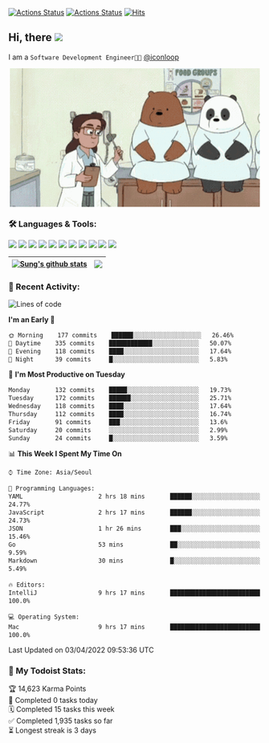 
[![Actions Status](https://github.com/ddok2/ddok2/workflows/Todoist%20Readme/badge.svg)](https://github.com/ddok2/ddok2/actions)
[![Actions Status](https://github.com/ddok2/ddok2/workflows/wakatime-stats/badge.svg)](https://github.com/ddok2/ddok2/actions)
[![Hits](https://hits.seeyoufarm.com/api/count/incr/badge.svg?url=https%3A%2F%2Fgithub.com%2Fddok2&count_bg=%23FF9595&title_bg=%23555555&icon=github.svg&icon_color=%23FFFFFF&title=hits&edge_flat=false)](https://hits.seeyoufarm.com)

<!-- ![visitors](https://visitor-badge.laobi.icu/badge?page_id=ddok2.ddok2) -->
## Hi, there <img src="https://raw.githubusercontent.com/MartinHeinz/MartinHeinz/master/wave.gif" width="25px">

I am a `Software Development Engineer🧑‍💻` [@iconloop](https://github.com/iconloop)


<p align="center">
    <img align="center" alt="GIF" src="img/debugging.gif" />
</p>


### 🛠 Languages & Tools:
<p>
    <img src="https://img.shields.io/badge/go-%2300ADD8.svg?&style=for-the-badge&logo=go&logoColor=white"/>
    <img src="https://img.shields.io/badge/node.js%20-%2343853D.svg?&style=for-the-badge&logo=node.js&logoColor=white"/>
    <img src="https://img.shields.io/badge/javascript%20-%23323330.svg?&style=for-the-badge&logo=javascript&logoColor=%23F7DF1E"/>
    <img src="https://img.shields.io/badge/typescript%20-%23007ACC.svg?&style=for-the-badge&logo=typescript&logoColor=white"/>
    <img src="https://img.shields.io/badge/python%20-%2314354C.svg?&style=for-the-badge&logo=python&logoColor=white"/>
    <img src="https://img.shields.io/badge/react%20-%2320232a.svg?&style=for-the-badge&logo=react&logoColor=%2361DAFB"/>
    <img src="https://img.shields.io/badge/AWS%20-%23FF9900.svg?&style=for-the-badge&logo=amazon-aws&logoColor=white"/>
    <img src="https://img.shields.io/badge/Google%20Cloud%20-%234285F4.svg?&style=for-the-badge&logo=google-cloud&logoColor=white"/>
    <img src="https://img.shields.io/badge/docker%20-%230db7ed.svg?&style=for-the-badge&logo=docker&logoColor=white"/>
    <img src="https://img.shields.io/badge/kubernetes%20-%23326ce5.svg?&style=for-the-badge&logo=kubernetes&logoColor=white"/>
    <img src="https://img.shields.io/badge/ansible%20-%231A1918.svg?&style=for-the-badge&logo=ansible&logoColor=white"/>
</p>


| <a href="https://github.com/ddok2"><img align="center" src="https://github-readme-stats.vercel.app/api?username=ddok2&show_icons=true&include_all_commits=true&count_private=true&theme=buefy&hide_border=true" alt="Sung's github stats" /></a> | <a href="https://github.com/ddok2"><img align="center" src="https://github-readme-stats.vercel.app/api/top-langs/?username=ddok2&layout=compact&theme=buefy&hide=html,css&hide_border=true" /></a> |
| ------------- | ------------- |


<!-- <details open>
    <summary>📈 My GitHub Stats</summary>
    <p align="center">
        <a href="https://github.com/ddok2">
            <img align="center" src="https://github-readme-stats.vercel.app/api?username=ddok2&show_icons=true&include_all_commits=true&count_private=true&theme=buefy&hide_border=true" alt="Sung's github stats" />
        </a>
    </p>
</details>
<details>
    <summary>💬 Top Languages</summary>
    <p align="center"> 
        <a href="https://github.com/ddok2">
            <img align="center" src="https://github-readme-stats.vercel.app/api/top-langs/?username=ddok2&layout=compact&theme=buefy&hide=html,css&hide_border=true" />
        </a>
    </p>
</details> -->


### 🌈 Recent Activity:
<!--START_SECTION:waka-->
![Lines of code](https://img.shields.io/badge/From%20Hello%20World%20I%27ve%20Written-274%20Thousand%20lines%20of%20code-blue)

**I'm an Early 🐤** 

```text
🌞 Morning    177 commits    ██████░░░░░░░░░░░░░░░░░░░   26.46% 
🌆 Daytime    335 commits    ████████████░░░░░░░░░░░░░   50.07% 
🌃 Evening    118 commits    ████░░░░░░░░░░░░░░░░░░░░░   17.64% 
🌙 Night      39 commits     █░░░░░░░░░░░░░░░░░░░░░░░░   5.83%

```
📅 **I'm Most Productive on Tuesday** 

```text
Monday       132 commits    █████░░░░░░░░░░░░░░░░░░░░   19.73% 
Tuesday      172 commits    ██████░░░░░░░░░░░░░░░░░░░   25.71% 
Wednesday    118 commits    ████░░░░░░░░░░░░░░░░░░░░░   17.64% 
Thursday     112 commits    ████░░░░░░░░░░░░░░░░░░░░░   16.74% 
Friday       91 commits     ███░░░░░░░░░░░░░░░░░░░░░░   13.6% 
Saturday     20 commits     ░░░░░░░░░░░░░░░░░░░░░░░░░   2.99% 
Sunday       24 commits     █░░░░░░░░░░░░░░░░░░░░░░░░   3.59%

```


📊 **This Week I Spent My Time On** 

```text
⌚︎ Time Zone: Asia/Seoul

💬 Programming Languages: 
YAML                     2 hrs 18 mins       ██████░░░░░░░░░░░░░░░░░░░   24.77% 
JavaScript               2 hrs 17 mins       ██████░░░░░░░░░░░░░░░░░░░   24.73% 
JSON                     1 hr 26 mins        ███░░░░░░░░░░░░░░░░░░░░░░   15.46% 
Go                       53 mins             ██░░░░░░░░░░░░░░░░░░░░░░░   9.59% 
Markdown                 30 mins             █░░░░░░░░░░░░░░░░░░░░░░░░   5.49%

🔥 Editors: 
IntelliJ                 9 hrs 17 mins       █████████████████████████   100.0%

💻 Operating System: 
Mac                      9 hrs 17 mins       █████████████████████████   100.0%

```


 Last Updated on 03/04/2022 09:53:36 UTC
<!--END_SECTION:waka-->

### 🚧 My Todoist Stats:
<!-- TODO-IST:START -->
🏆  14,623 Karma Points           
🌸  Completed 0 tasks today           
🗓  Completed 15 tasks this week           
✅  Completed 1,935 tasks so far           
⏳  Longest streak is 3 days
<!-- TODO-IST:END -->

